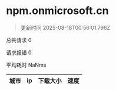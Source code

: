 
  # npm.onmicrosoft.cn

  > 更新时间 2025-08-18T00:56:01.796Z
  
  总共请求 0

  请求报错 0

  平均耗时 NaNms

|城市|ip|下载大小|速度|
|-----|----------|---|---|

  